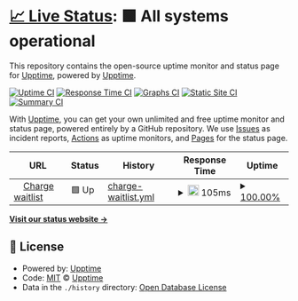 # [📈 Live Status](https://upptime.github.io/upptime): <!--live status--> **🟩 All systems operational**

This repository contains the open-source uptime monitor and status page for [Upptime](https://upptime.js.org), powered by [Upptime](https://github.com/upptime/upptime).

[![Uptime CI](https://github.com/Charge/charge-status/workflows/Uptime%20CI/badge.svg)](https://github.com/Charge/charge-status/actions?query=workflow%3A%22Uptime+CI%22)
[![Response Time CI](https://github.com/Charge/charge-status/workflows/Response%20Time%20CI/badge.svg)](https://github.com/Charge/charge-status/actions?query=workflow%3A%22Response+Time+CI%22)
[![Graphs CI](https://github.com/Charge/charge-status/workflows/Graphs%20CI/badge.svg)](https://github.com/Charge/charge-status/actions?query=workflow%3A%22Graphs+CI%22)
[![Static Site CI](https://github.com/Charge/charge-status/workflows/Static%20Site%20CI/badge.svg)](https://github.com/Charge/charge-status/actions?query=workflow%3A%22Static+Site+CI%22)
[![Summary CI](https://github.com/Charge/charge-status/workflows/Summary%20CI/badge.svg)](https://github.com/Charge/charge-status/actions?query=workflow%3A%22Summary+CI%22)

With [Upptime](https://upptime.js.org), you can get your own unlimited and free uptime monitor and status page, powered entirely by a GitHub repository. We use [Issues](https://github.com/upptime/upptime/issues) as incident reports, [Actions](https://github.com/Charge/charge-status/actions) as uptime monitors, and [Pages](https://upptime.github.io/upptime) for the status page.

<!--start: status pages-->
<!-- This summary is generated by Upptime (https://github.com/upptime/upptime) -->
<!-- Do not edit this manually, your changes will be overwritten -->
<!-- prettier-ignore -->
| URL | Status | History | Response Time | Uptime |
| --- | ------ | ------- | ------------- | ------ |
| <img alt="" src="https://icons.duckduckgo.com/ip3/www.usecharge.co.ico" height="13"> [Charge waitlist](https://www.usecharge.co/) | 🟩 Up | [charge-waitlist.yml](https://github.com/use-charge/charge-status/commits/HEAD/history/charge-waitlist.yml) | <details><summary><img alt="Response time graph" src="./graphs/charge-waitlist/response-time-week.png" height="20"> 105ms</summary><br><a href="https://status.usecharge.co/history/charge-waitlist"><img alt="Response time 135" src="https://img.shields.io/endpoint?url=https%3A%2F%2Fraw.githubusercontent.com%2Fuse-charge%2Fcharge-status%2FHEAD%2Fapi%2Fcharge-waitlist%2Fresponse-time.json"></a><br><a href="https://status.usecharge.co/history/charge-waitlist"><img alt="24-hour response time 167" src="https://img.shields.io/endpoint?url=https%3A%2F%2Fraw.githubusercontent.com%2Fuse-charge%2Fcharge-status%2FHEAD%2Fapi%2Fcharge-waitlist%2Fresponse-time-day.json"></a><br><a href="https://status.usecharge.co/history/charge-waitlist"><img alt="7-day response time 105" src="https://img.shields.io/endpoint?url=https%3A%2F%2Fraw.githubusercontent.com%2Fuse-charge%2Fcharge-status%2FHEAD%2Fapi%2Fcharge-waitlist%2Fresponse-time-week.json"></a><br><a href="https://status.usecharge.co/history/charge-waitlist"><img alt="30-day response time 116" src="https://img.shields.io/endpoint?url=https%3A%2F%2Fraw.githubusercontent.com%2Fuse-charge%2Fcharge-status%2FHEAD%2Fapi%2Fcharge-waitlist%2Fresponse-time-month.json"></a><br><a href="https://status.usecharge.co/history/charge-waitlist"><img alt="1-year response time 135" src="https://img.shields.io/endpoint?url=https%3A%2F%2Fraw.githubusercontent.com%2Fuse-charge%2Fcharge-status%2FHEAD%2Fapi%2Fcharge-waitlist%2Fresponse-time-year.json"></a></details> | <details><summary><a href="https://status.usecharge.co/history/charge-waitlist">100.00%</a></summary><a href="https://status.usecharge.co/history/charge-waitlist"><img alt="All-time uptime 100.00%" src="https://img.shields.io/endpoint?url=https%3A%2F%2Fraw.githubusercontent.com%2Fuse-charge%2Fcharge-status%2FHEAD%2Fapi%2Fcharge-waitlist%2Fuptime.json"></a><br><a href="https://status.usecharge.co/history/charge-waitlist"><img alt="24-hour uptime 100.00%" src="https://img.shields.io/endpoint?url=https%3A%2F%2Fraw.githubusercontent.com%2Fuse-charge%2Fcharge-status%2FHEAD%2Fapi%2Fcharge-waitlist%2Fuptime-day.json"></a><br><a href="https://status.usecharge.co/history/charge-waitlist"><img alt="7-day uptime 100.00%" src="https://img.shields.io/endpoint?url=https%3A%2F%2Fraw.githubusercontent.com%2Fuse-charge%2Fcharge-status%2FHEAD%2Fapi%2Fcharge-waitlist%2Fuptime-week.json"></a><br><a href="https://status.usecharge.co/history/charge-waitlist"><img alt="30-day uptime 100.00%" src="https://img.shields.io/endpoint?url=https%3A%2F%2Fraw.githubusercontent.com%2Fuse-charge%2Fcharge-status%2FHEAD%2Fapi%2Fcharge-waitlist%2Fuptime-month.json"></a><br><a href="https://status.usecharge.co/history/charge-waitlist"><img alt="1-year uptime 100.00%" src="https://img.shields.io/endpoint?url=https%3A%2F%2Fraw.githubusercontent.com%2Fuse-charge%2Fcharge-status%2FHEAD%2Fapi%2Fcharge-waitlist%2Fuptime-year.json"></a></details>

<!--end: status pages-->

[**Visit our status website →**](https://upptime.github.io/upptime)

## 📄 License

- Powered by: [Upptime](https://github.com/upptime/upptime)
- Code: [MIT](./LICENSE) © [Upptime](https://upptime.js.org)
- Data in the `./history` directory: [Open Database License](https://opendatacommons.org/licenses/odbl/1-0/)
